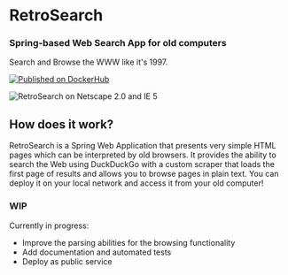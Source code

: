 # RetroSearch
### Spring-based Web Search App for old computers

Search and Browse the WWW like it's 1997.

[![Published on DockerHub](https://github.com/garamb1/retrosearch/actions/workflows/publish.yml/badge.svg)
](https://hub.docker.com/repository/docker/garambo/retrosearch)

![RetroSearch on Netscape 2.0 and IE 5](https://github.com/garamb1/retrosearch/assets/3776646/aa7356ce-aa64-48fc-84c2-c5a34fd99474)

## How does it work?

RetroSearch is a Spring Web Application that presents very simple HTML pages which can be interpreted by old browsers.
It provides the ability to search the Web using DuckDuckGo with a custom scraper that loads the first page of results and allows you to browse pages in plain text.
You can deploy it on your local network and access it from your old computer!

### WIP
Currently in progress:
 - Improve the parsing abilities for the browsing functionality
 - Add documentation and automated tests
 - Deploy as public service
